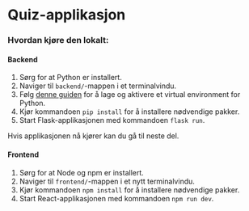 # Quiz-applikasjon

### Hvordan kjøre den lokalt:

#### Backend

1. Sørg for at Python er installert.
2. Naviger til `backend/`-mappen i et terminalvindu.
3. Følg [denne guiden](https://flask.palletsprojects.com/en/3.0.x/installation/#create-an-environment) for å lage og aktivere et virtual environment for Python.
4. Kjør kommandoen `pip install` for å installere nødvendige pakker.
5. Start Flask-applikasjonen med kommandoen `flask run`.

Hvis applikasjonen nå kjører kan du gå til neste del.

#### Frontend

1. Sørg for at Node og npm er installert.
2. Naviger til `frontend/`-mappen i et nytt terminalvindu.
3. Kjør kommandoen `npm install` for å installere nødvendige pakker.
4. Start React-applikasjonen med kommandoen `npm run dev`.
